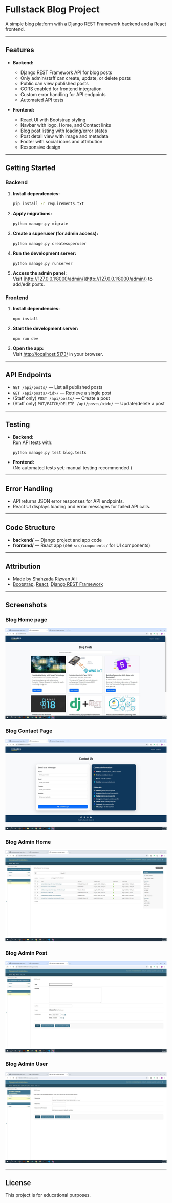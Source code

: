 # Fullstack Blog Project

A simple blog platform with a Django REST Framework backend and a React frontend.

---

## Features

- **Backend:**

  - Django REST Framework API for blog posts
  - Only admin/staff can create, update, or delete posts
  - Public can view published posts
  - CORS enabled for frontend integration
  - Custom error handling for API endpoints
  - Automated API tests

- **Frontend:**
  - React UI with Bootstrap styling
  - Navbar with logo, Home, and Contact links
  - Blog post listing with loading/error states
  - Post detail view with image and metadata
  - Footer with social icons and attribution
  - Responsive design

---

## Getting Started

### Backend

1. **Install dependencies:**

   ```sh
   pip install -r requirements.txt
   ```

2. **Apply migrations:**

   ```sh
   python manage.py migrate
   ```

3. **Create a superuser (for admin access):**

   ```sh
   python manage.py createsuperuser
   ```

4. **Run the development server:**

   ```sh
   python manage.py runserver
   ```

5. **Access the admin panel:**  
   Visit [http://127.0.0.1:8000/admin/](http://127.0.0.1:8000/admin/) to add/edit posts.

### Frontend

1. **Install dependencies:**

   ```sh
   npm install
   ```

2. **Start the development server:**

   ```sh
   npm run dev
   ```

3. **Open the app:**  
   Visit [http://localhost:5173/](http://localhost:5173/) in your browser.

---

## API Endpoints

- `GET /api/posts/` — List all published posts
- `GET /api/posts/<id>/` — Retrieve a single post
- (Staff only) `POST /api/posts/` — Create a post
- (Staff only) `PUT/PATCH/DELETE /api/posts/<id>/` — Update/delete a post

---

## Testing

- **Backend:**  
  Run API tests with:
  ```sh
  python manage.py test blog.tests
  ```
- **Frontend:**  
  (No automated tests yet; manual testing recommended.)

---

## Error Handling

- API returns JSON error responses for API endpoints.
- React UI displays loading and error messages for failed API calls.

---

## Code Structure

- **backend/** — Django project and app code
- **frontend/** — React app (see `src/components/` for UI components)

---

## Attribution

- Made by Shahzada Rizwan Ali
- [Bootstrap](https://getbootstrap.com/), [React](https://react.dev/), [Django REST Framework](https://www.django-rest-framework.org/)

---

## Screenshots

### Blog Home page

![Homepage Screenshot](screenshots/home.jpg)

### Blog Contact Page

![Contact Screenshot](screenshots/contact.jpg)

### Blog Admin Home

![Admin Home Screenshot](screenshots/admin-home.JPG)

### Blog Admin Post

![Admin Post Screenshot](screenshots/admin-post.jpg)

### Blog Admin User

![Admin User Screenshot](screenshots/admin-user.jpg)

---

## License

This project is for educational purposes.
